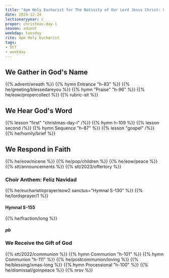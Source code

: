 ```yaml
---
title: "4pm Holy Eucharist for The Nativity of Our Lord Jesus Christ: Christmas Day"
date: 2024-12-24
lectionaryyear: c
proper: christmas-day-i
season: advent
weekday: tuesday
rite: 4pm Holy Eucharist
tags:
- StT
- weekday
---
```

## We Gather in God's Name
{{% advent/wreath %}}
{{% hymn Entrance "h-83" %}}
{{% he/greeting/blessedareyou %}}
{{% hymn "Praise" "h-96" %}}
{{% he/eow/propercollect %}}
{{% rubric-sit %}}
## We Hear God's Word
{{% lesson "first" "christmas-day-i" /%}}
{{% hymn h-109 %}}
{{% lesson second /%}}
{{% hymn Sequence "h-87" %}}
{{% lesson "gospel" /%}}
{{% he/homily/brief %}}
## We Respond in Faith
{{% he/eow/nicene %}}
{{% he/pop/children %}}
{{% he/eow/peace %}}
{{% stt/announcements %}}
{{% stt/2023/offertory %}}
### Choir Anthem: Feliz Navidad
{{% he/eucharisticprayer/eow2 sanctus="Hymnal S-130" %}}
{{% he/lordsprayer/1 %}}
#### Hymnal S-155
{{% he/fraction/long %}}
##### pb
### We Receive the Gift of God
{{% stt/2022/communion %}}
{{% hymn Communion "h-101" %}}
{{% hymn Communion "h-111" %}}
{{% he/postcommunion/loving %}}
{{% he/blessing/xmas-long %}}
{{% hymn Processional "h-100" %}}
{{% he/dismissal/goinpeace %}}
{{% nrsv %}}

